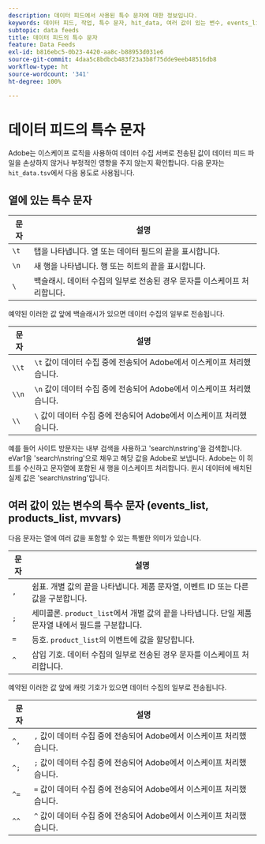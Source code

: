 ```yaml
---
description: 데이터 피드에서 사용된 특수 문자에 대한 정보입니다.
keywords: 데이터 피드, 작업, 특수 문자, hit_data, 여러 값이 있는 변수, events_list, products_list, mvvars
subtopic: data feeds
title: 데이터 피드의 특수 문자
feature: Data Feeds
exl-id: b816ebc5-0b23-4420-aa8c-b88953d031e6
source-git-commit: 4daa5c8bdbcb483f23a3b8f75dde9eeb48516db8
workflow-type: ht
source-wordcount: '341'
ht-degree: 100%

---
```


# 데이터 피드의 특수 문자

Adobe는 이스케이프 로직을 사용하여 데이터 수집 서버로 전송된 값이 데이터 피드 파일을 손상하지 않거나 부정적인 영향을 주지 않는지 확인합니다. 다음 문자는 `hit_data.tsv`에서 다음 용도로 사용됩니다.

## 열에 있는 특수 문자

| 문자 | 설명 |
|--- |--- |
| `\t` | 탭을 나타냅니다. 열 또는 데이터 필드의 끝을 표시합니다. |
| `\n` | 새 행을 나타냅니다. 행 또는 히트의 끝을 표시합니다. |
| `\` | 백슬래시. 데이터 수집의 일부로 전송된 경우 문자를 이스케이프 처리합니다. |

예약된 이러한 값 앞에 백슬래시가 있으면 데이터 수집의 일부로 전송됩니다.

| 문자 | 설명 |
|--- |--- |
| `\\t` | `\t` 값이 데이터 수집 중에 전송되어 Adobe에서 이스케이프 처리했습니다. |
| `\\n` | `\n` 값이 데이터 수집 중에 전송되어 Adobe에서 이스케이프 처리했습니다. |
| `\\` | `\` 값이 데이터 수집 중에 전송되어 Adobe에서 이스케이프 처리했습니다. |

예를 들어 사이트 방문자는 내부 검색을 사용하고 &#39;search\nstring&#39;을 검색합니다. eVar1을 &#39;search\nstring&#39;으로 채우고 해당 값을 Adobe로 보냅니다. Adobe는 이 히트를 수신하고 문자열에 포함된 새 행을 이스케이프 처리합니다. 원시 데이터에 배치된 실제 값은 &#39;search\\nstring&#39;입니다.

## 여러 값이 있는 변수의 특수 문자 (events_list, products_list, mvvars)

다음 문자는 열에 여러 값을 포함할 수 있는 특별한 의미가 있습니다.

| 문자 | 설명 |
|--- |--- |
| `,` | 쉼표. 개별 값의 끝을 나타냅니다. 제품 문자열, 이벤트 ID 또는 다른 값을 구분합니다. |
| `;` | 세미콜론. `product_list`에서 개별 값의 끝을 나타냅니다. 단일 제품 문자열 내에서 필드를 구분합니다. |
| `=` | 등호. `product_list`의 이벤트에 값을 할당합니다. |
| `^` | 삽입 기호. 데이터 수집의 일부로 전송된 경우 문자를 이스케이프 처리합니다. |

예약된 이러한 값 앞에 캐럿 기호가 있으면 데이터 수집의 일부로 전송됩니다.

| 문자 | 설명 |
|--- |--- |
| `^,` | `,` 값이 데이터 수집 중에 전송되어 Adobe에서 이스케이프 처리했습니다. |
| `^;` | `;` 값이 데이터 수집 중에 전송되어 Adobe에서 이스케이프 처리했습니다. |
| `^=` | `=` 값이 데이터 수집 중에 전송되어 Adobe에서 이스케이프 처리했습니다. |
| `^^` | `^` 값이 데이터 수집 중에 전송되어 Adobe에서 이스케이프 처리했습니다. |
